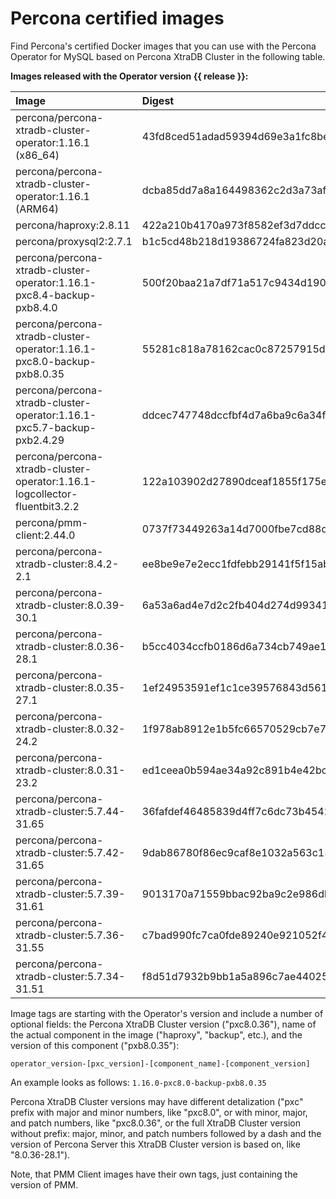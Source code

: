 # Percona certified images

Find Percona's certified Docker images that you can use with the
Percona Operator for MySQL based on Percona XtraDB Cluster in the following table.

**Images released with the Operator version {{ release }}:** 

| Image                                                                  | Digest                                                           |
|:-----------------------------------------------------------------------|:-----------------------------------------------------------------|
| percona/percona-xtradb-cluster-operator:1.16.1 (x86_64)                | 43fd8ced51adad59394d69e3a1fc8be897668d789049be8f5dd9984672223e72 |
| percona/percona-xtradb-cluster-operator:1.16.1 (ARM64)                 | dcba85dd7a8a164498362c2d3a73af3411e894dd6c01e600a92ddd3fb12122de |
| percona/haproxy:2.8.11                                                 | 422a210b4170a973f8582ef3d7ddcc879c32bc48f6c66fad8b3154bce4e79b84 |
| percona/proxysql2:2.7.1                                                | b1c5cd48b218d19386724fa823d20a8454b2de87f4ab445903e8daeb3b6b015b |
| percona/percona-xtradb-cluster-operator:1.16.1-pxc8.4-backup-pxb8.4.0  | 500f20baa21a7df71a517c9434d1907e4cb482fdd58784975f97976a0bce699d |
| percona/percona-xtradb-cluster-operator:1.16.1-pxc8.0-backup-pxb8.0.35 | 55281c818a78162cac0c87257915d74f321a4663f3f60457da2566c64610bf49 |
| percona/percona-xtradb-cluster-operator:1.16.1-pxc5.7-backup-pxb2.4.29 | ddcec747748dccfbf4d7a6ba9c6a34f09cb7814ab59c49e73dff239949012039 |
| percona/percona-xtradb-cluster-operator:1.16.1-logcollector-fluentbit3.2.2 | 122a103902d27890dceaf1855f175ea706a126aac940feb1089520029937f4a9 |
| percona/pmm-client:2.44.0                                              | 0737f73449263a14d7000fbe7cd88dfd589dfed975cbb16bd29eee06a5dbd49e |
| percona/percona-xtradb-cluster:8.4.2-2.1                               | ee8be9e7e2ecc1fdfebb29141f5f15abcd15490213f6bdbe0a53a1e6cc942fa8 |
| percona/percona-xtradb-cluster:8.0.39-30.1                             | 6a53a6ad4e7d2c2fb404d274d993414a22cb67beecf7228df9d5d994e7a09966 |
| percona/percona-xtradb-cluster:8.0.36-28.1                             | b5cc4034ccfb0186d6a734cb749ae17f013b027e9e64746b2c876e8beef379b3 |
| percona/percona-xtradb-cluster:8.0.35-27.1                             | 1ef24953591ef1c1ce39576843d5615d4060fd09458c7a39ebc3e2eda7ef486b |
| percona/percona-xtradb-cluster:8.0.32-24.2                             | 1f978ab8912e1b5fc66570529cb7e7a4ec6a38adbfce1ece78159b0fcfa7d47a |
| percona/percona-xtradb-cluster:8.0.31-23.2                             | ed1ceea0b594ae34a92c891b4e42bc543d24999c82e47382cf53e33be4ae1d71 |
| percona/percona-xtradb-cluster:5.7.44-31.65                            | 36fafdef46485839d4ff7c6dc73b4542b07031644c0152e911acb9734ff2be85 |
| percona/percona-xtradb-cluster:5.7.42-31.65                            | 9dab86780f86ec9caf8e1032a563c131904b75a37edeaec159a93f7d0c16c603 |
| percona/percona-xtradb-cluster:5.7.39-31.61                            | 9013170a71559bbac92ba9c2e986db9bda3a8a9e39ee1ee350e0ee94488bb6d7 |
| percona/percona-xtradb-cluster:5.7.36-31.55                            | c7bad990fc7ca0fde89240e921052f49da08b67c7c6dc54239593d61710be504 |
| percona/percona-xtradb-cluster:5.7.34-31.51                            | f8d51d7932b9bb1a5a896c7ae440256230eb69b55798ff37397aabfd58b80ccb |

Image tags are starting with the Operator's version and include a number of
optional fields: the Percona XtraDB Cluster version ("pxc8.0.36"), name of the
actual component in the image ("haproxy", "backup", etc.), and the version of
this component ("pxb8.0.35"):

`operator_version-[pxc_version]-[component_name]-[component_version]`

An example looks as follows: `1.16.0-pxc8.0-backup-pxb8.0.35`

Percona XtraDB Cluster versions may have different
detalization ("pxc" prefix with major and minor numbers, like "pxc8.0", or
with minor, major, and patch numbers, like "pxc8.0.36", or the full XtraDB
Cluster version without prefix: major, minor, and patch numbers followed by
a dash and the version of Percona Server this XtraDB Cluster version is based
on, like "8.0.36-28.1").

Note, that PMM Client images have their own tags, just containing the version
of PMM.

